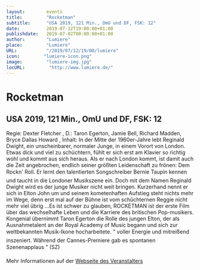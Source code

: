 ```yaml
---
layout:        events
title:         "Rocketman"
subtitle:      "USA 2019, 121 Min., OmU und DF, FSK: 12"
date:          2019-07-12T19:00:00+01:00
publishdate:   2019-07-02T00:00:00+01:00
author:        "Lumiere"
place:         "Lumiere"
URL:           "/2019/07/12/19/00/lumiere"
icon:         "lumiere-icon.png"
image:         "lumiere-img.jpg"
locURL:         "http://www.lumiere.de/"
---
```


Rocketman
===========

USA 2019, 121 Min., OmU und DF, FSK: 12
-----------

Regie: Dexter Fletcher , D.: Taron Egerton, Jamie Bell, Richard Madden, Bryce Dallas Howard , Inhalt: In der Mitte der 1960er-Jahre lebt Reginald Dwight, ein unscheinbarer, normaler Junge, in einem Vorort von London. Etwas dick und viel zu schüchtern, fühlt er sich erst am Klavier so richtig wohl und kommt aus sich heraus. Als er nach London kommt, ist damit auch die Zeit angebrochen, endlich seiner größten Leidenschaft zu frönen: Dem Rockn' Roll. Er lernt den talentierten Songschreiber Bernie Taupin kennen und taucht in die Londoner Musikszene ein. Doch mit dem Namen Reginald Dwight wird es der junge Musiker nicht weit bringen. Kurzerhand nennt er sich in Elton John um und seinem kometenhaften Aufstieg steht nichts mehr im Wege, denn erst mal auf der Bühne ist vom schüchternen Reggie nicht mehr viel übrig ...Es ist schwer zu glauben, ROCKETMAN ist der erste Film über das wechselhafte Leben und die Karriere des britischen Pop-musikers. Kongenial übernimmt Taron Egerton die Rolle des jungen Elton, der als Ausnahmetalent an der Royal Academy of Music begann und sich zur weltbekannten Musik-Ikone hocharbeitete. " voller Energie und mitreißend inszeniert. Während der Cannes-Premiere gab es spontanen Szenenapplaus " (SZ)

Mehr Informationen auf der [Webseite des Veranstalters](http://www.lumiere.de/19/07/rocket.htm)
